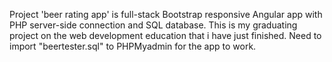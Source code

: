 Project 'beer rating app' is full-stack Bootstrap responsive Angular app with PHP server-side connection and SQL database. This is my graduating project on the web development education that i have just finished.
Need to import "beertester.sql" to PHPMyadmin for the app to work.
